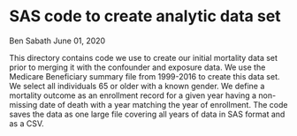 SAS code to create analytic data set
================
Ben Sabath
June 01, 2020

This directory contains code we use to create our initial mortality data
set prior to merging it with the confounder and exposure data. We use
the Medicare Beneficiary summary file from 1999-2016 to create this data
set. We select all individuals 65 or older with a known gender. We
define a mortality outcome as an enrollment record for a given year
having a non-missing date of death with a year matching the year of
enrollment. The code saves the data as one large file covering all years
of data in SAS format and as a CSV.
